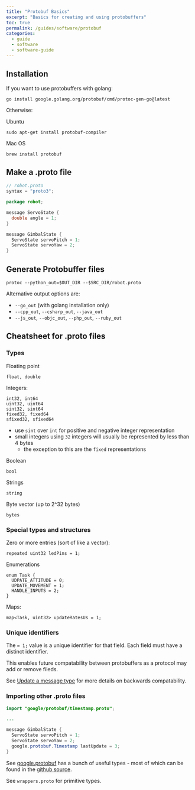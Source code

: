 ```yaml
---
title: "Protobuf Basics"
excerpt: "Basics for creating and using protobuffers"
toc: true
permalink: /guides/software/protobuf
categories:
  - guide
  - software
  - software-guide
---
```


## Installation

If you want to use protobuffers with golang:
```
go install google.golang.org/protobuf/cmd/protoc-gen-go@latest
```

Otherwise:

Ubuntu
```
sudo apt-get install protobuf-compiler
```

Mac OS
```
brew install protobuf
```

## Make a .proto file

```java
// robot.proto
syntax = "proto3";

package robot;

message ServoState {
  double angle = 1;
}

message GimbalState {
  ServoState servoPitch = 1;
  ServoState servoYaw = 2;
}
```

## Generate Protobuffer files

```
protoc --python_out=$OUT_DIR --$SRC_DIR/robot.proto
```

Alternative output options are:
* `--go_out` (with golang installation only)
* `--cpp_out`, `--csharp_out`, `--java_out`
* `--js_out`, `--objc_out`, `--php_out`, `--ruby_out`

## Cheatsheet for .proto files

### Types

Floating point
```
float, double
```

Integers:
```
int32, int64
uint32, uint64
sint32, sint64
fixed32, fixed64
sfixed32, sfixed64
```
* use `sint` over `int` for positive and negative integer representation
* small integers using `32` integers will usually be represented by less than 4 bytes
  * the exception to this are the `fixed` representations

Boolean
```
bool
```

Strings
```
string
```

Byte vector (up to 2^32 bytes)
```
bytes
```

### Special types and structures

Zero or more entries (sort of like a vector):
```
repeated uint32 ledPins = 1;
```

Enumerations
```
enum Task {
  UDPATE_ATTITUDE = 0;
  UPDATE_MOVEMENT = 1;
  HANDLE_INPUTS = 2;
}
```

Maps:
```
map<Task, uint32> updateRatesUs = 1;
```

### Unique identifiers

The `= 1;` value is a unique identifier for that field. Each field must have a distinct identifier.

This enables future compatability between protobuffers as a protocol may add or remove fileds.

See [Update a message type](https://developers.google.com/protocol-buffers/docs/proto3#updating) for more details on backwards compatability.

### Importing other .proto files

```java
import "google/protobuf/timestamp.proto";

...

message GimbalState {
  ServoState servoPitch = 1;
  ServoState servoYaw = 2;
  google.protobuf.Timestamp lastUpdate = 3;
}
```

See [google.protobuf](https://developers.google.com/protocol-buffers/docs/reference/google.protobuf) has a bunch of useful types - most of which can be found in the [github source](https://github.com/protocolbuffers/protobuf/tree/master/src/google/protobuf). 

See `wrappers.proto` for primitive types.
 

